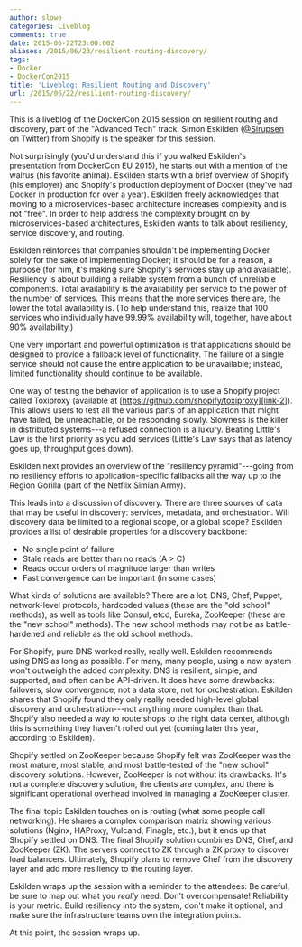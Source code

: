 ```yaml
---
author: slowe
categories: Liveblog
comments: true
date: 2015-06-22T23:00:00Z
aliases: /2015/06/23/resilient-routing-discovery/
tags:
- Docker
- DockerCon2015
title: 'Liveblog: Resilient Routing and Discovery'
url: /2015/06/22/resilient-routing-discovery/
---
```


This is a liveblog of the DockerCon 2015 session on resilient routing and discovery, part of the "Advanced Tech" track. Simon Eskilden ([@Sirupsen][link-1] on Twitter) from Shopify is the speaker for this session.

Not surprisingly (you'd understand this if you walked Eskilden's presentation from DockerCon EU 2015), he starts out with a mention of the walrus (his favorite animal). Eskilden starts with a brief overview of Shopify (his employer) and Shopify's production deployment of Docker (they've had Docker in production for over a year). Eskilden freely acknowledges that moving to a microservices-based architecture increases complexity and is not "free". In order to help address the complexity brought on by microservices-based architectures, Eskilden wants to talk about resiliency, service discovery, and routing.

Eskilden reinforces that companies shouldn't be implementing Docker solely for the sake of implementing Docker; it should be for a reason, a purpose (for him, it's making sure Shopify's services stay up and available). Resiliency is about building a reliable system from a bunch of unreliable components. Total availability is the availability per service to the power of the number of services. This means that the more services there are, the lower the total availability is. (To help understand this, realize that 100 services who individually have 99.99% availability will, together, have about 90% availability.)

One very important and powerful optimization is that applications should be designed to provide a fallback level of functionality. The failure of a single service should not cause the entire application to be unavailable; instead, limited functionality should continue to be available. 

One way of testing the behavior of application is to use a Shopify project called Toxiproxy (available at [https://github.com/shopify/toxiproxy][link-2]). This allows users to test all the various parts of an application that might have failed, be unreachable, or be responding slowly. Slowness is the killer in distributed systems---a refused connection is a luxury. Beating Little's Law is the first priority as you add services (Little's Law says that as latency goes up, throughput goes down).

Eskilden next provides an overview of the "resiliency pyramid"---going from no resiliency efforts to application-specific fallbacks all the way up to the Region Gorilla (part of the Netflix Simian Army).

This leads into a discussion of discovery. There are three sources of data that may be useful in discovery: services, metadata, and orchestration. Will discovery data be limited to a regional scope, or a global scope? Eskilden provides a list of desirable properties for a discovery backbone:

* No single point of failure
* Stale reads are better than no reads (A &gt; C)
* Reads occur orders of magnitude larger than writes
* Fast convergence can be important (in some cases)

What kinds of solutions are available? There are a lot: DNS, Chef, Puppet, network-level protocols, hardcoded values (these are the "old school" methods), as well as tools like Consul, etcd, Eureka, ZooKeeper (these are the "new school" methods). The new school methods may not be as battle-hardened and reliable as the old school methods.

For Shopify, pure DNS worked really, really well. Eskilden recommends using DNS as long as possible. For many, many people, using a new system won't outweigh the added complexity. DNS is resilient, simple, and supported, and often can be API-driven. It does have some drawbacks: failovers, slow convergence, not a data store, not for orchestration. Eskilden shares that Shopify found they only really needed high-level global discovery and orchestration---not anything more complex than that. Shopify also needed a way to route shops to the right data center, although this is something they haven't rolled out yet (coming later this year, according to Eskilden).

Shopify settled on ZooKeeper because Shopify felt was ZooKeeper was the most mature, most stable, and most battle-tested of the "new school" discovery solutions. However, ZooKeeper is not without its drawbacks. It's not a complete discovery solution, the clients are complex, and there is significant operational overhead involved in managing a ZooKeeper cluster.

The final topic Eskilden touches on is routing (what some people call networking). He shares a complex comparison matrix showing various solutions (Nginx, HAProxy, Vulcand, Finagle, etc.), but it ends up that Shopify settled on DNS. The final Shopify solution combines DNS, Chef, and ZooKeeper (ZK). The servers connect to ZK through a ZK proxy to discover load balancers. Ultimately, Shopify plans to remove Chef from the discovery layer and add more resiliency to the routing layer.

Eskilden wraps up the session with a reminder to the attendees: Be careful, be sure to map out what you _really_ need. Don't overcompensate! Reliability is your metric. Build resiliency into the system, don't make it optional, and make sure the infrastructure teams own the integration points.

At this point, the session wraps up.


[link-1]: https://twitter.com/sirupsen
[link-2]: https://github.com/shopify/toxiproxy
